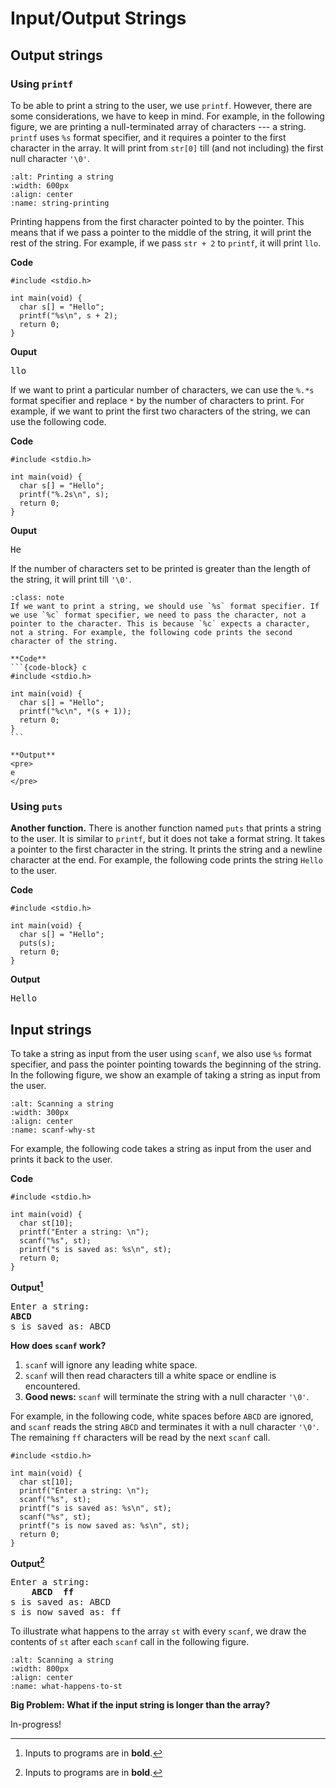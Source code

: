 # Input/Output Strings

## Output strings

### Using `printf`

To be able to print a string to the user, we use `printf`. However, there are some considerations, we have to keep in mind. For example, in the following figure, we are printing a null-terminated array of characters --- a string. `printf` uses `%s` format specifier, and it requires a pointer to the first character in the array. It will print from `str[0]` till (and not including) the first null character `'\0'`.

```{figure} ./images/string-printing.png
:alt: Printing a string
:width: 600px
:align: center
:name: string-printing
```

Printing happens from the first character pointed to by the pointer. This means that if we pass a pointer to the middle of the string, it will print the rest of the string. For example, if we pass `str + 2` to `printf`, it will print `llo`.

**Code**
```{code-block} c
#include <stdio.h>

int main(void) {
  char s[] = "Hello";
  printf("%s\n", s + 2);
  return 0;
}
```

**Ouput**
<pre>
llo
</pre>

If we want to print a particular number of characters, we can use the `%.*s` format specifier and replace `*` by the number of characters to print. For example, if we want to print the first two characters of the string, we can use the following code.

**Code**
```{code-block} c
#include <stdio.h>

int main(void) {
  char s[] = "Hello";
  printf("%.2s\n", s);
  return 0;
}
```

**Ouput**
<pre>
He
</pre>

If the number of characters set to be printed is greater than the length of the string, it will print till `'\0'`.

````{admonition} Printing a character vs. a string
:class: note
If we want to print a string, we should use `%s` format specifier. If we use `%c` format specifier, we need to pass the character, not a pointer to the character. This is because `%c` expects a character, not a string. For example, the following code prints the second character of the string.

**Code**
```{code-block} c
#include <stdio.h>

int main(void) {
  char s[] = "Hello";
  printf("%c\n", *(s + 1));
  return 0;
}
```

**Output**
<pre>
e
</pre>
````

### Using `puts`

**Another function.** There is another function named `puts` that prints a string to the user. It is similar to `printf`, but it does not take a format string. It takes a pointer to the first character in the string. It prints the string and a newline character at the end. For example, the following code prints the string `Hello` to the user.

**Code**
```{code-block} c
#include <stdio.h>

int main(void) {
  char s[] = "Hello";
  puts(s);
  return 0;
}
```

**Output**
<pre>
Hello
</pre>

## Input strings

To take a string as input from the user using `scanf`, we also use `%s` format specifier, and pass the pointer pointing towards the beginning of the string. In the following figure, we show an example of taking a string as input from the user.

```{figure} ./images/scanf-why-st.png
:alt: Scanning a string
:width: 300px
:align: center
:name: scanf-why-st
```

For example, the following code takes a string as input from the user and prints it back to the user.

**Code**
```{code-block} c
#include <stdio.h>

int main(void) {
  char st[10];
  printf("Enter a string: \n");
  scanf("%s", st);
  printf("s is saved as: %s\n", st);
  return 0;
}
```

**Output[^1]**
<pre>
Enter a string: 
<b>ABCD</b>
s is saved as: ABCD
</pre>

**How does `scanf` work?** 

1. `scanf` will ignore any leading white space. 
2. `scanf` will then read characters till a white space or endline is encountered.
3. **Good news:** `scanf` will terminate the string with a null character `'\0'`.

For example, in the following code, white spaces before `ABCD` are ignored, and `scanf` reads the string `ABCD` and terminates it with a null character `'\0'`. The remaining `ff` characters will be read by the next `scanf` call.

```{code-block} c
#include <stdio.h>

int main(void) {
  char st[10];
  printf("Enter a string: \n");
  scanf("%s", st);
  printf("s is saved as: %s\n", st);
  scanf("%s", st);
  printf("s is now saved as: %s\n", st);
  return 0;
}
```

**Output[^1]**
<pre>
Enter a string: 
<b>    ABCD  ff</b>
s is saved as: ABCD
s is now saved as: ff
</pre>

To illustrate what happens to the array `st` with every `scanf`, we draw the contents of `st` after each `scanf` call in the following figure.

```{figure} ./images/what-happens-to-st.png
:alt: Scanning a string
:width: 800px
:align: center
:name: what-happens-to-st
```

**Big Problem: What if the input string is longer than the array?** 

In-progress!

[^1]: Inputs to programs are in **bold**.